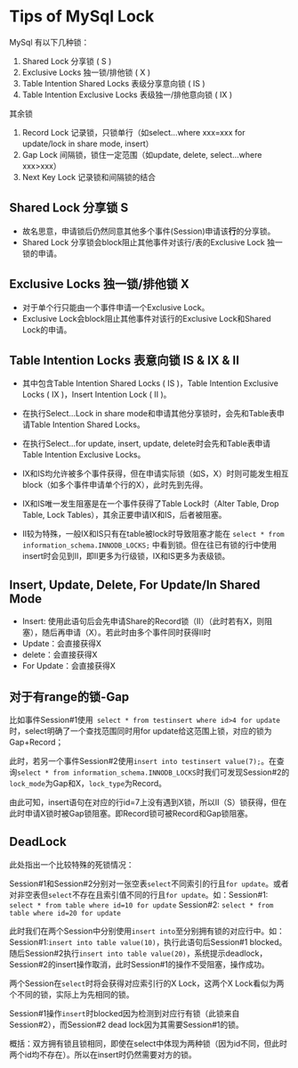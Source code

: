 # Tips of MySql Lock
MySql 有以下几种锁：
1. Shared Lock 分享锁 ( S )
2. Exclusive Locks 独一锁/排他锁 ( X )
3. Table Intention Shared Locks 表级分享意向锁 ( IS )
4. Table Intention Exclusive Locks 表级独一/排他意向锁 ( IX )

其余锁
1. Record Lock 记录锁，只锁单行（如select...where xxx=xxx for update/lock in share mode, insert）
2. Gap Lock 间隔锁，锁住一定范围（如update, delete, select...where xxx>xxx）
3. Next Key Lock 记录锁和间隔锁的结合

## Shared Lock 分享锁 S
- 故名思意，申请锁后仍然同意其他多个事件(Session)申请该**行**的分享锁。
- Shared Lock 分享锁会block阻止其他事件对该行/表的Exclusive Lock 独一锁的申请。

## Exclusive Locks 独一锁/排他锁 X
- 对于单个行只能由一个事件申请一个Exclusive Lock。
- Exclusive Lock会block阻止其他事件对该行的Exclusive Lock和Shared Lock的申请。

## Table Intention Locks 表意向锁 IS & IX & II
- 其中包含Table Intention Shared Locks ( IS )，Table Intention Exclusive Locks ( IX )，Insert Intention Lock ( II )。
- 在执行Select...Lock in share mode和申请其他分享锁时，会先和Table表申请Table Intention Shared Locks。
- 在执行Select...for update, insert, update, delete时会先和Table表申请Table Intention Exclusive Locks。
- IX和IS均允许被多个事件获得，但在申请实际锁（如S，X）时则可能发生相互block（如多个事件申请单个行的X），此时先到先得。
- IX和IS唯一发生阻塞是在一个事件获得了Table Lock时（Alter Table, Drop Table, Lock Tables），其余正要申请IX和IS，后者被阻塞。

- II较为特殊，一般IX和IS只有在table被lock时导致阻塞才能在 `select * from information_schema.INNODB_LOCKS;` 中看到锁。但在往已有锁的行中使用insert时会见到II，即II更多为行级锁，IX和IS更多为表级锁。



## Insert, Update, Delete, For Update/In Shared Mode
- Insert: 使用此语句后会先申请Share的Record锁（II）（此时若有X，则阻塞），随后再申请（X）。若此时由多个事件同时获得II时
- Update：会直接获得X
- delete：会直接获得X
- For Update：会直接获得X

## 对于有range的锁-Gap
比如事件Session#1使用` select * from testinsert where id>4 for update`时，select明确了一个查找范围同时用for update给这范围上锁，对应的锁为Gap+Record；

此时，若另一个事件Session#2使用`insert into testinsert value(7);`。在查询`select * from information_schema.INNODB_LOCKS`时我们可发现Session#2的`lock_mode`为Gap和X，`lock_type`为Record。

由此可知，insert语句在对应的行id=7上没有遇到X锁，所以II（S）锁获得，但在此时申请X锁时被Gap锁阻塞。即Record锁可被Record和Gap锁阻塞。

## DeadLock
此处指出一个比较特殊的死锁情况：

Session#1和Session#2分别对一张空表`select`不同索引的行且`for update`。或者对非空表但`select`不存在且索引值不同的行且`for update`。如：Session#1: `select * from table where id=10 for update` Session#2: `select * from table where id=20 for update`


此时我们在两个Session中分别使用`insert into`至分别拥有锁的对应行中。如：Session#1:`insert into table value(10)`，执行此语句后Session#1 blocked。随后Session#2执行`insert into table value(20)`，系统提示deadlock，Session#2的insert操作取消，此时Session#1的操作不受阻塞，操作成功。

两个Session在`select`时将会获得对应索引行的X Lock，这两个X Lock看似为两个不同的锁，实际上为先相同的锁。

Session#1操作`insert`时blocked因为检测到对应行有锁（此锁来自Session#2），而Session#2 dead lock因为其需要Session#1的锁。

概括：双方拥有锁且锁相同，即使在select中体现为两种锁（因为id不同，但此时两个id均不存在）。所以在insert时仍然需要对方的锁。